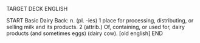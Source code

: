 TARGET DECK
ENGLISH

START
Basic
Dairy
Back: n. (pl. -ies) 1 place for processing, distributing, or selling milk and its products. 2 (attrib.) Of, containing, or used for, dairy products (and sometimes eggs) (dairy cow). [old english]
END
